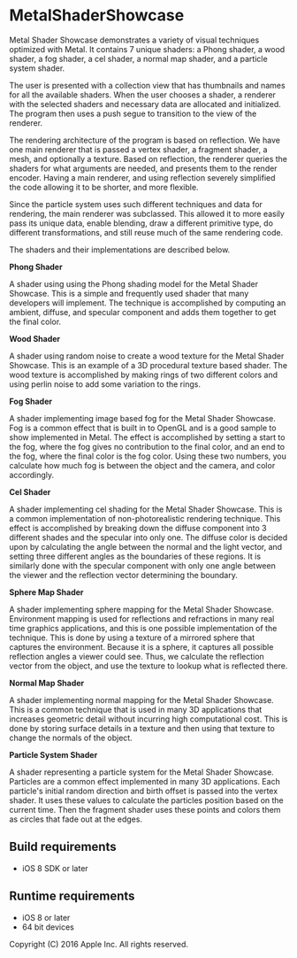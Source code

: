 # MetalShaderShowcase

Metal Shader Showcase demonstrates a variety of visual techniques optimized with Metal. It contains 7 unique shaders: a Phong shader, a wood shader, a fog shader, a cel shader, a normal map shader, and a particle system shader. 


The user is presented with a collection view that has thumbnails and names for all the available shaders. When the user chooses a shader, a renderer with the selected shaders and necessary data are allocated and initialized. The program then uses a push segue to transition to the view of the renderer.


The rendering architecture of the program is based on reflection. We have one main renderer that is passed a vertex shader, a fragment shader, a mesh, and optionally a texture. Based on reflection, the renderer queries the shaders for what arguments are needed, and presents them to the render encoder. Having a main renderer, and using reflection severely simplified the code allowing it to be shorter, and more flexible. 


Since the particle system uses such different techniques and data for rendering, the main renderer was subclassed. This allowed it to more easily pass its unique data, enable blending, draw a different primitive type, do different transformations, and still reuse much of the same rendering code. 


The shaders and their implementations are described below. 

**Phong Shader**

A shader using using the Phong shading model for the Metal Shader Showcase. This is a simple and frequently used shader that many developers will implement. The technique is accomplished by computing an ambient, diffuse, and specular component and adds them together to get the final color. 


**Wood Shader**

A shader using random noise to create a wood texture for the Metal Shader Showcase. This is an example of a 3D procedural texture based shader. The wood texture is accomplished by making rings of two different colors and using perlin noise to add some variation to the rings. 


**Fog Shader**

A shader implementing image based fog for the Metal Shader Showcase. Fog is a common effect that is built in to OpenGL and is a good sample to show implemented in Metal. The effect is accomplished by setting a start to the fog, where the fog gives no contribution to the final color, and an end to the fog, where the final color is the fog color. Using these two numbers, you calculate how much fog is between the object and the camera, and color accordingly. 


**Cel Shader**

A shader implementing cel shading for the Metal Shader Showcase. This is a common implementation of non-photorealistic rendering technique. This effect is accomplished by breaking down the diffuse component into 3 different shades and the specular into only one. The diffuse color is decided upon by calculating the angle between the normal and the light vector, and setting three different angles as the boundaries of these regions. It is similarly done with the specular component with only one angle between the viewer and the reflection vector determining the boundary.

**Sphere Map Shader**

A shader implementing sphere mapping for the Metal Shader Showcase. Environment mapping is used for reflections and refractions in many real time graphics applications, and this is one possible implementation of the technique. This is done by using a texture of a mirrored sphere that captures the environment. Because it is a sphere, it captures all possible reflection angles a viewer could see. Thus, we calculate the reflection vector from the object, and use the texture to lookup what is reflected there. 


**Normal Map Shader**

A shader implementing normal mapping for the Metal Shader Showcase. This is a common technique that is used in many 3D applications that increases geometric detail without incurring high computational cost. This is done by storing surface details in a texture and then using that texture to change the normals of the object.


**Particle System Shader**

A shader representing a particle system for the Metal Shader Showcase. Particles are a common effect implemented in many 3D applications.  Each particle's initial random direction and birth offset is passed into the vertex shader. It uses these values to calculate the particles position based on the current time. Then the fragment shader uses these points and colors them as circles that fade out at the edges.

## Build requirements
+ iOS 8 SDK or later

## Runtime requirements
+ iOS 8 or later  
+ 64 bit devices

Copyright (C) 2016 Apple Inc. All rights reserved.
